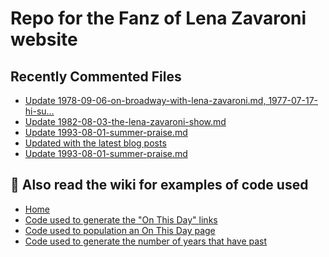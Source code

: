 # Repo for the Fanz of Lena Zavaroni website

## Recently Commented Files
<!-- BLOG-POST-LIST:START -->
- [Update 1978-09-06-on-broadway-with-lena-zavaroni.md, 1977-07-17-hi-su…](https://github.com/FanzOfLenaZavaroni/fanzoflenazavaroni.github.io/commit/b9d199a12e6a72306855425767cbbc067fd9362d)
- [Update 1982-08-03-the-lena-zavaroni-show.md](https://github.com/FanzOfLenaZavaroni/fanzoflenazavaroni.github.io/commit/a2f759ff2a8f8e27a1eac1df3e11da3d13206acd)
- [Update 1993-08-01-summer-praise.md](https://github.com/FanzOfLenaZavaroni/fanzoflenazavaroni.github.io/commit/6c0b05e7dd824e0cf1d3facc783021ab9201ee5b)
- [Updated with the latest blog posts](https://github.com/FanzOfLenaZavaroni/fanzoflenazavaroni.github.io/commit/e215fb8f0afca602c479553ace51fd0d08b5464e)
- [Update 1993-08-01-summer-praise.md](https://github.com/FanzOfLenaZavaroni/fanzoflenazavaroni.github.io/commit/898b5aade7706bb39308a50e8bc867105fec9de5)
<!-- BLOG-POST-LIST:END -->

## :notebook: Also read the wiki for examples of code used
* [Home](https://github.com/FanzOfLenaZavaroni/fanzoflenazavaroni.github.io/wiki)
* [Code used to generate the "On This Day" links](https://github.com/FanzOfLenaZavaroni/fanzoflenazavaroni.github.io/wiki/On-This-Day-Code)
* [Code used to population an On This Day page](https://github.com/FanzOfLenaZavaroni/fanzoflenazavaroni.github.io/wiki/Code-used-to-population-an-On-This-Day-page)
* [Code used to generate the number of years that have past](https://github.com/FanzOfLenaZavaroni/fanzoflenazavaroni.github.io/wiki/Number-of-years-gone-by-code)
